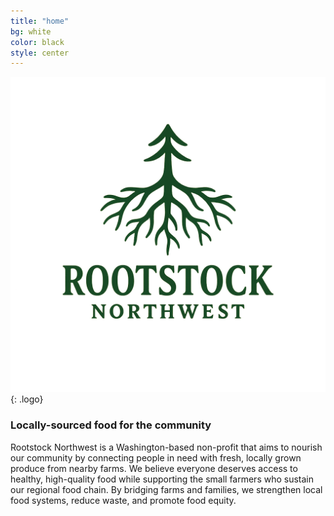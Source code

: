 ```yaml
---
title: "home"
bg: white
color: black
style: center
---
```


![Rootstock Northwest logo](img/rootstock.png){: .logo}

### Locally-sourced food for the community

Rootstock Northwest is a Washington-based non-profit that aims to
nourish our community by connecting people in need with fresh, locally
grown produce from nearby farms. We believe everyone deserves access
to healthy, high-quality food while supporting the small farmers who
sustain our regional food chain. By bridging farms and families, we
strengthen local food systems, reduce waste, and promote food equity.
